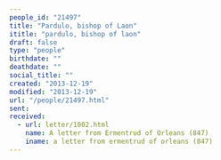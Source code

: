 ```yaml
---
people_id: "21497"
title: "Pardulo, bishop of Laon"
ititle: "pardulo, bishop of laon"
draft: false
type: "people"
birthdate: ""
deathdate: ""
social_title: ""
created: "2013-12-19"
modified: "2013-12-19"
url: "/people/21497.html"
sent:
received:
  - url: letter/1002.html
    name: A letter from Ermentrud of Orleans (847)
    iname: a letter from ermentrud of orleans (847)
---
```

